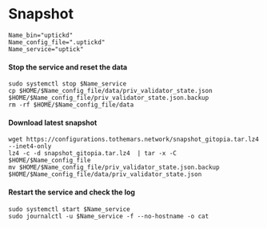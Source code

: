 # Snapshot

```
Name_bin="uptickd"
Name_config_file=".uptickd"
Name_service="uptick"
```

#### Stop the service and reset the data <a href="#stop-the-service-and-reset-the-data" id="stop-the-service-and-reset-the-data"></a>

```
sudo systemctl stop $Name_service
cp $HOME/$Name_config_file/data/priv_validator_state.json $HOME/$Name_config_file/priv_validator_state.json.backup
rm -rf $HOME/$Name_config_file/data
```

#### Download latest snapshot <a href="#download-latest-snapshot" id="download-latest-snapshot"></a>

```
wget https://configurations.tothemars.network/snapshot_gitopia.tar.lz4 --inet4-only
lz4 -c -d snapshot_gitopia.tar.lz4  | tar -x -C $HOME/$Name_config_file
mv $HOME/$Name_config_file/priv_validator_state.json.backup $HOME/$Name_config_file/data/priv_validator_state.json
```

#### Restart the service and check the log <a href="#restart-the-service-and-check-the-log" id="restart-the-service-and-check-the-log"></a>

```
sudo systemctl start $Name_service
sudo journalctl -u $Name_service -f --no-hostname -o cat
```
